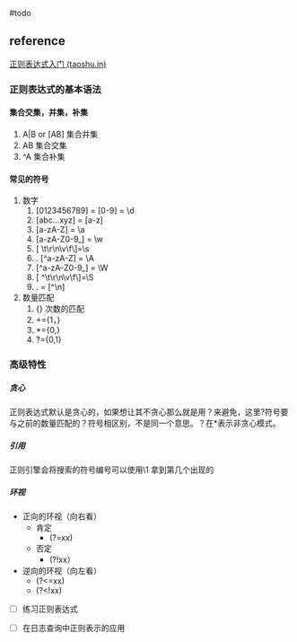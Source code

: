 #todo 
## reference
[正则表达式入门 (taoshu.in)](https://taoshu.in/hello-regexp.html)
### 正则表达式的基本语法
#### 集合交集，并集，补集
1. A|B or \[AB\] 集合并集
2. AB 集合交集
3. ^A 集合补集
#### 常见的符号
1. 数字
	1. \[0123456789\] = \[0-9\] = \\d
	2. \[abc...xyz\] = \[a-z\]
	3. \[a-zA-Z\] = \\a
	4. \[a-zA-Z0-9_\] = \\w
	5. [ \\t\\r\\n\\v\\f\\]=\\s
	6. . \[^a-zA-Z\] = \\A
	7. \[^a-zA-Z0-9_\] = \\W
	8. [ ^\\t\\r\\n\\v\\f\\]=\\S
	9. . = [^\\n]
2. 数量匹配
	1. {} 次数的匹配
	2. +={1，}
	3. \*={0,}
	4. ?={0,1}
### 高级特性
##### 贪心
正则表达式默认是贪心的，如果想让其不贪心那么就是用？来避免，这里?符号要与之前的数量匹配的？符号相区别，不是同一个意思。？在\*表示非贪心模式。
##### 引用
正则引擎会将搜索的符号编号可以使用\\1 拿到第几个出现的
##### 环视
- 正向的环视（向右看）
	- 肯定
		- (?=xx)
	- 否定
		- (?!xx）
-  逆向的环视（向左看）
	-  (?<=xx)
	- (?<!xx)
- [ ] 练习正则表达式
- [ ] 在日志查询中正则表示的应用

